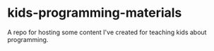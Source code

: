 # kids-programming-materials
A repo for hosting some content I've created for teaching kids about programming.
